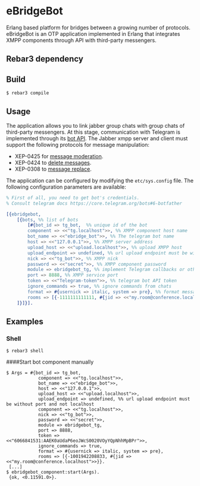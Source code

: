  # eBridgeBot
Erlang based platform for bridges between a growing number of protocols.
eBridgeBot is an OTP application implemented in Erlang 
that integrates XMPP components through API with third-party messengers. 

## Rebar3 dependency

## Build

    $ rebar3 compile

## Usage

[comment]: <> (The application allows to limit different resources &#40;scopes&#41; at different rates.)


The application allows you to link jabber group 
chats with group chats of third-party messengers. At this stage, 
communication with Telegram is implemented through its [bot API](https://core.telegram.org/bots/api).
The Jabber xmpp server and client must support the following protocols for message manipulation:
* XEP-0425 for [message moderation](https://xmpp.org/extensions/xep-0425.html).
* XEP-0424 to [delete messages](https://xmpp.org/extensions/xep-0424.html).
* XEP-0308 to [message replace](https://xmpp.org/extensions/xep-0308.html).

The application can be configured by modifying the `etc/sys.config` file. The following configuration parameters are available:

```erlang
% First of all, you need to get bot's credentials.
% Consult telegram docs https://core.telegram.org/bots#6-botfather

[{ebridgebot,
    [{bots, %% list of bots
        [#{bot_id => tg_bot,  %% unique id of the bot
        component => <<"tg.localhost">>, %% XMPP component host name
        bot_name => <<"ebridge_bot">>, %% The telegram bot name
        host => <<"127.0.0.1">>, %% XMPP server address
        upload_host => <<"upload.localhost">>, %% upload XMPP host
        upload_endpoint => undefined, %% url upload endpoint must be without port and not localhost
        nick => <<"tg_bot">>, %% XMPP nick
        password => <<"secret">>, %% XMPP component password
        module => ebridgebot_tg, %% implement Telegram callbacks or other third party messenger
        port => 8888, %% XMPP service port
        token => <<"Telegram-token">>, %% telegram bot API token
        ignore_commands => true, %% ignore commands from chats
        format => #{usernick => italic, system => pre}, %% format message output 
        rooms => [{-1111111111111, #{jid => <<"my.room@conference.localhost">>}}]} %% optional #{password => undefined} by default for xmpp muc
    ]}]}].
```

## Examples

### Shell
```
$ rebar3 shell
```
####Start bot component manually
```
$ Args = #{bot_id => tg_bot,
            component => <<"tg.localhost">>,
            bot_name => <<"ebridge_bot">>,
            host => <<"127.0.0.1">>,
            upload_host => <<"upload.localhost">>,
            upload_endpoint => undefined, %% url upload endpoint must be without port and not localhost
            component => <<"tg.localhost">>,
            nick => <<"tg_bot">>,
            password => <<"secret">>,
            module => ebridgebot_tg,
            port => 8888,
            token => <<"6066841531:AAEK0aUdaP6eoJWcS0020VOyYQpNhhMpBPr">>,
            ignore_commands => true,
            format => #{usernick => italic, system => pre},
            rooms => [{-1001942208833, #{jid => <<"my.room@conference.localhost">>}}.
 [...]
$ ebridgebot_component:start(Args).
 {ok, <0.11591.0>}.
```


